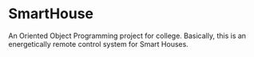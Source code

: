 # SmartHouse
An Oriented Object Programming project for college. Basically, this is an energetically remote control system for Smart Houses.
